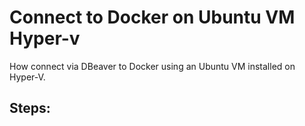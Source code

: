 # Connect to Docker on Ubuntu VM Hyper-v

How connect via DBeaver to Docker using an Ubuntu VM installed on Hyper-V.

## Steps:

